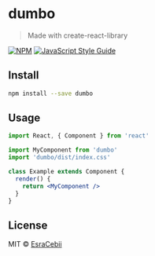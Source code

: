 # dumbo

> Made with create-react-library

[![NPM](https://img.shields.io/npm/v/dumbo.svg)](https://www.npmjs.com/package/dumbo) [![JavaScript Style Guide](https://img.shields.io/badge/code_style-standard-brightgreen.svg)](https://standardjs.com)

## Install

```bash
npm install --save dumbo
```

## Usage

```jsx
import React, { Component } from 'react'

import MyComponent from 'dumbo'
import 'dumbo/dist/index.css'

class Example extends Component {
  render() {
    return <MyComponent />
  }
}
```

## License

MIT © [EsraCebii](https://github.com/EsraCebii)

